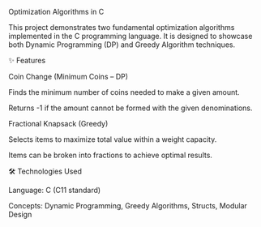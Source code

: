 Optimization Algorithms in C

This project demonstrates two fundamental optimization algorithms implemented in the C programming language. It is designed to showcase both Dynamic Programming (DP) and Greedy Algorithm techniques.

✨ Features

Coin Change (Minimum Coins – DP)

Finds the minimum number of coins needed to make a given amount.

Returns -1 if the amount cannot be formed with the given denominations.

Fractional Knapsack (Greedy)

Selects items to maximize total value within a weight capacity.

Items can be broken into fractions to achieve optimal results.

🛠️ Technologies Used

Language: C (C11 standard)

Concepts: Dynamic Programming, Greedy Algorithms, Structs, Modular Design
